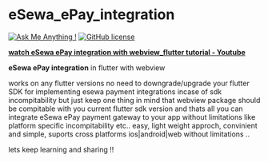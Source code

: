 # eSewa_ePay_integration

 [![Ask Me Anything !](https://img.shields.io/badge/Ask%20me-anything-1abc9c.svg)](https://GitHub.com/kaledai/ama)     [![GitHub license](https://img.shields.io/github/license/Naereen/StrapDown.js.svg)](hhttps://github.com/kaledai/dynamic_img_slider.git/LICENSE)



[**watch eSewa ePay integration with webview_flutter tutorial - Youtube**](https://youtu.be/qwVpNj_flo8)

**eSewa ePay integration** in flutter with webview

works on any flutter versions no need to downgrade/upgrade your flutter SDK for implementing esewa payment integrations incase of sdk incompitability but just keep one thing in mind that webview package should be compitable with you current flutter sdk version and thats all you can integrate eSewa ePay payment gateway to your app without limitations like platform specific incompitability etc..
easy, light weight approch, convinient and simple, suports cross platforms ios|android|web without limitations ..

lets keep learning and sharing !!
